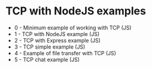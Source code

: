 # TCP with NodeJS examples

- 0 - Minimum example of working with TCP (JS)
- 1 - TCP with NodeJS example (JS)
- 2 - TCP with Express example (JS)
- 3 - TCP simple example (JS)
- 4 - Example of file transfer with TCP (JS)
- 5 - TCP chat example (JS)
